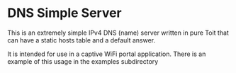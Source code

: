 # DNS Simple Server

This is an extremely simple IPv4 DNS (name) server written in pure Toit that
can have a static hosts table and a default answer.

It is intended for use in a captive WiFi portal application.  There is an
example of this usage in the examples subdirectory
